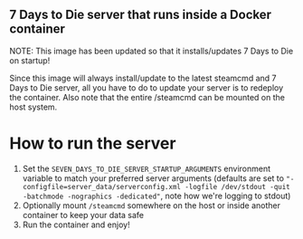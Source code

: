 ## 7 Days to Die server that runs inside a Docker container

NOTE: This image has been updated so that it installs/updates 7 Days to Die on startup!

Since this image will always install/update to the latest steamcmd and 7 Days to Die server, all you have to do to update your server is to redeploy the container.
Also note that the entire /steamcmd can be mounted on the host system.

# How to run the server
1. Set the ```SEVEN_DAYS_TO_DIE_SERVER_STARTUP_ARGUMENTS``` environment variable to match your preferred server arguments (defaults are set to ```"-configfile=server_data/serverconfig.xml -logfile /dev/stdout -quit -batchmode -nographics -dedicated"```, note how we're logging to stdout)
2. Optionally mount ```/steamcmd``` somewhere on the host or inside another container to keep your data safe
3. Run the container and enjoy!
